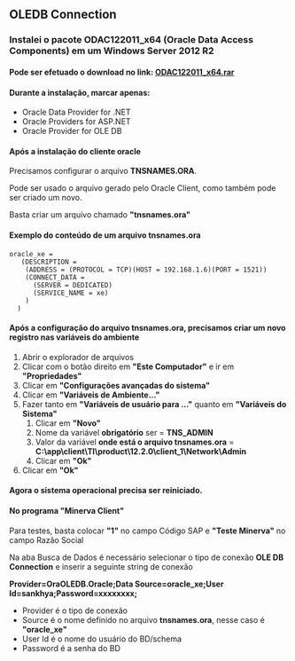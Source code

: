 ## OLEDB Connection

### Instalei o pacote ODAC122011_x64 (Oracle Data Access Components) em um Windows Server 2012 R2

#### Pode ser efetuado o download no link: [ODAC122011_x64.rar](https://mega.nz/file/RDYUBSLZ#pwoL9DvZtz-VYZiU8x7tFNBQs1QPAq3z7jKSmktMCVU)

#### Durante a instalação, marcar apenas:

+ Oracle Data Provider for .NET
+ Oracle Providers for ASP.NET
+ Oracle Provider for OLE DB

#### Após a instalação do cliente oracle

Precisamos configurar o arquivo **TNSNAMES.ORA**.

Pode ser usado o arquivo gerado pelo Oracle Client, como também pode ser criado um novo.

Basta criar um arquivo chamado **"tnsnames.ora"**

#### Exemplo do conteúdo de um arquivo tnsnames.ora

```
oracle_xe =
   (DESCRIPTION =
    (ADDRESS = (PROTOCOL = TCP)(HOST = 192.168.1.6)(PORT = 1521))
    (CONNECT_DATA =
      (SERVER = DEDICATED)
      (SERVICE_NAME = xe) 
    )
  )
```

#### Após a configuração do arquivo tnsnames.ora, precisamos criar um novo registro nas variáveis do ambiente

1. Abrir o explorador de arquivos
2. Clicar com o botão direito em **"Este Computador"** e ir em **"Propriedades"**
3. Clicar em **"Configurações avançadas do sistema"**
4. Clicar em **"Variáveis de Ambiente..."**
5. Fazer tanto em **"Variáveis de usuário para ..."** quanto em **"Variáveis do Sistema"**
    1. Clicar em **"Novo"**
    2. Nome da variável **obrigatório** ser = **TNS_ADMIN**
    3. Valor da variável **onde está o arquivo tnsnames.ora** = **C:\app\client\TI\product\12.2.0\client_1\Network\Admin**
    4. Clicar em **"Ok"**
6. Clicar em **"Ok"**

#### Agora o sistema operacional precisa ser reiniciado.

#### No programa "Minerva Client"

Para testes, basta colocar **"1"** no campo Código SAP e **"Teste Minerva"** no campo Razão Social

Na aba Busca de Dados é necessário selecionar o tipo de conexão **OLE DB Connection** e inserir a seguinte string de conexão

**Provider=OraOLEDB.Oracle;Data Source=oracle_xe;User Id=sankhya;Password=xxxxxxxx;**

+ Provider é o tipo de conexão
+ Source é o nome definido no arquivo **tnsnames.ora**, nesse caso é **"oracle_xe"**
+ User Id é o nome do usuário do BD/schema
+ Password é a senha do BD
